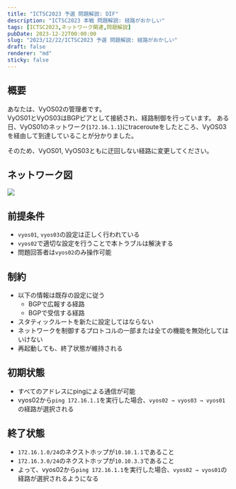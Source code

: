```yaml
---
title: "ICTSC2023 予選 問題解説: DIF"
description: "ICTSC2023 本戦 問題解説: 経路がおかしい"
tags: [ICTSC2023,ネットワーク関連,問題解説]
pubDate: 2023-12-22T00:00:00
slug: "2023/12/22/ICTSC2023 予選 問題解説: 経路がおかしい"
draft: false
renderer: "md"
sticky: false
---
```


## 概要

あなたは、VyOS02の管理者です。  
VyOS01とVyOS03はBGPピアとして接続され、経路制御を行っています。
ある日、VyOS01のネットワーク(`172.16.1.1`)にtracerouteをしたところ、VyOS03を経由して到達していることが分かりました。  

そのため、VyOS01, VyOS03ともに迂回しない経路に変更してください。

## ネットワーク図

![](https://i.imgur.com/MvrSLOR.jpg)

## 前提条件

- `vyos01`, `vyos03`の設定は正しく行われている
- `vyos02`で適切な設定を行うことで本トラブルは解決する
- 問題回答者は`vyos02`のみ操作可能

## 制約

- 以下の情報は既存の設定に従う
  - BGPで広報する経路
  - BGPで受信する経路
- スタティックルートを新たに設定してはならない
- ネットワークを制御するプロトコルの一部または全ての機能を無効化してはいけない
- 再起動しても、終了状態が維持される

## 初期状態

- すべてのアドレスにpingによる通信が可能
- vyos02から`ping 172.16.1.1`を実行した場合、`vyos02 → vyos03 → vyos01`の経路が選択される

## 終了状態

- `172.16.1.0/24`のネクストホップが`10.10.1.1`であること
- `172.16.3.0/24`のネクストホップが`10.10.3.3`であること
- よって、vyos02から`ping 172.16.1.1`を実行した場合、`vyos02 → vyos01`の経路が選択されるようになる
